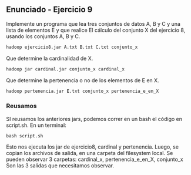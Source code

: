 ## Enunciado - Ejercicio 9

Implemente un programa que lea tres conjuntos de datos A, B y C y una lista de elementos E y que realice
El cálculo del conjunto X del ejercicio 8, usando los conjuntos A, B y C.

```bash 
hadoop ejercicio8.jar A.txt B.txt C.txt conjunto_x
```

Que determine la cardinalidad de X.
```bash 
hadoop jar cardinal.jar conjunto_x cardinal_x
```

Que determine la pertenencia o no de los elementos de E en X.
```bash 
hadoop pertenencia.jar E.txt conjunto_x pertenencia_e_en_X
```

### Reusamos 
SI reusamos los anteriores jars, podemos correr en un bash el código en script.sh.
En un terminal: 
```
bash script.sh
```

Esto nos ejecuta los jar de ejercicio8, cardinal y pertenencia.
Luego, se copian los archivos de salida, en una carpeta del filesystem local. 
Se pueden observar 3 carpetas: cardinal_x, pertenencia_e_en_X, conjunto_x
Son las 3 salidas que necesitamos observar.

